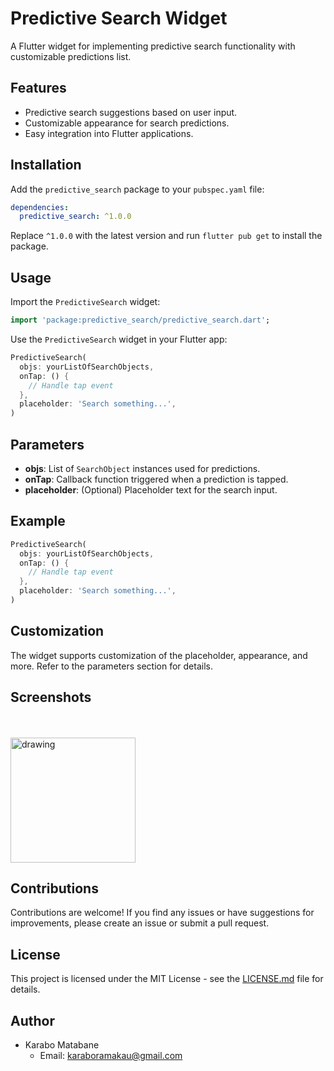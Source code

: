 # Predictive Search Widget

A Flutter widget for implementing predictive search functionality with customizable predictions list.

## Features

- Predictive search suggestions based on user input.
- Customizable appearance for search predictions. 
- Easy integration into Flutter applications.

## Installation

Add the `predictive_search` package to your `pubspec.yaml` file:

```yaml
dependencies:
  predictive_search: ^1.0.0
```

Replace `^1.0.0` with the latest version and run `flutter pub get` to install the package.

## Usage

Import the `PredictiveSearch` widget:

```dart
import 'package:predictive_search/predictive_search.dart';
```

Use the `PredictiveSearch` widget in your Flutter app:

```dart
PredictiveSearch(
  objs: yourListOfSearchObjects,
  onTap: () {
    // Handle tap event
  },
  placeholder: 'Search something...',
)
```

## Parameters

- **objs**: List of `SearchObject` instances used for predictions.
- **onTap**: Callback function triggered when a prediction is tapped.
- **placeholder**: (Optional) Placeholder text for the search input.

## Example

```dart
PredictiveSearch(
  objs: yourListOfSearchObjects,
  onTap: () {
    // Handle tap event
  },
  placeholder: 'Search something...',
)
```

## Customization

The widget supports customization of the placeholder, appearance, and more. Refer to the parameters section for details.

## Screenshots
</br>
</br>
<img src="https://github.com/karabomatabane/search_predictions/assets/83251573/c33d0768-7ec9-4bfd-90e7-40377200b1b0" alt="drawing" width="200"/>

## Contributions

Contributions are welcome! If you find any issues or have suggestions for improvements, please create an issue or submit a pull request.

## License

This project is licensed under the MIT License - see the [LICENSE.md](LICENSE.md) file for details.

## Author

- Karabo Matabane
    - Email: karaboramakau@gmail.com

